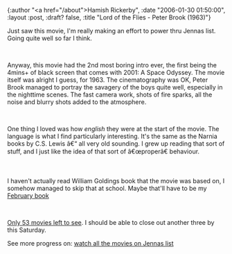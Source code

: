 {:author "<a href=\"/about\">Hamish Rickerby</a>", :date "2006-01-30 01:50:00", :layout :post, :draft? false, :title "Lord of the Flies - Peter Brook (1963)"}

<div>
<div>

Just saw this movie, I'm really making an effort to power thru Jennas list.  Going quite well so far I think.

 

Anyway, this movie had the 2nd most boring intro ever, the first being the 4mins+ of black screen that comes with 2001: A Space Odyssey.  The movie itself was alright I guess, for 1963.  The cinematography was OK, Peter Brook managed to portray the savagery of the boys quite well, especially in the nighttime scenes.  The fast camera work, shots of fire sparks, all the noise and blurry shots added to the atmosphere.

 

One thing I loved was how <em>english</em> they were at the start of the movie.  The language is what I find particularly interesting.  It's the same as the Narnia books by C.S. Lewis â€“ all very old sounding.  I grew up reading that sort of stuff, and I just like the idea of that sort of â€œproperâ€ behaviour.

 

I haven't actually read William Goldings book that the movie was based on, I somehow managed to skip that at school.  Maybe that'll have to be my <a href="http://www.43things.com/things/view/5415">February book</a>

 

<a href="http://rickerbh.tadalist.com/lists/public/186249">Only 53 movies left to see</a>.  I should be able to close out another three by this Saturday.

</div>
<div>See more progress on: <a href="http://www.43things.com/people/progress/rickerbh?on=1867393">watch all the movies on Jennas list</a></div>
</div>
